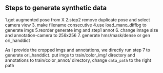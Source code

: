 ## Steps to generate synthetic data
1.get augmented pose from X
2.step2 remove duplicate pose and select camera view
3. make filename consecutive
4.use load_mano_diffbg to generate imgs
5.reorder generate img and step1 annot
6. change image size and annotation-camera to 256x256
7. generate hms/mask/dense or gen ori_handdict

As I provide the cropped imgs and annotations, we directly run step 7 to generate ori_handdict. 
put imgs to train/color_img/ directory and annotations to train/color_annot/ directory, change `data_path` to the right path
